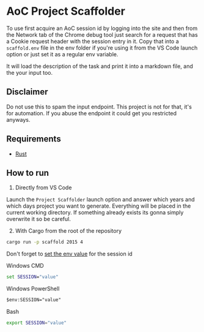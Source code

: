 # AoC Project Scaffolder

To use first acquire an AoC session id by logging into the site and then from the Network tab of the Chrome debug tool just search for a request that has a Cookie request header with the session entry in it. Copy that into a `scaffold.env` file in the env folder if you're using it from the VS Code launch option or just set it as a regular env variable.

It will load the description of the task and print it into a markdown file, and the your input too.

## Disclaimer

Do not use this to spam the input endpoint. This project is not for that, it's for automation. If you abuse the endpoint it could get you restricted anyways.

## Requirements

- [Rust](https://rustup.rs/)

## How to run

1. Directly from VS Code

Launch the `Project Scaffolder` launch option and answer which years and which days project you want to generate. Everything will be placed in the current working directory. If something already exists its gonna simply overwrite it so be careful.

2. With Cargo from the root of the repository

```bash
cargo run -p scaffold 2015 4
```

Don't forget to [set the env value](https://www.shellhacks.com/windows-set-environment-variable-cmd-powershell/) for the session id

Windows CMD

```cmd
set SESSION="value"
```

Windows PowerShell

```ps
$env:SESSION="value"
```

Bash

```bash
export SESSION="value"
```
